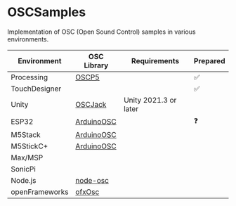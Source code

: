 # OSCSamples

Implementation of OSC (Open Sound Control) samples in various environments.

| Environment | OSC Library | Requirements | Prepared |
| - | - | - | - |
| Processing | [OSCP5](https://sojamo.de/libraries/oscP5/) | | ✅ |
| TouchDesigner | | | ✅ |
| Unity | [OSCJack](https://github.com/keijiro/OscJack) | Unity 2021.3 or later | | 
| ESP32 | [ArduinoOSC](https://github.com/hideakitai/ArduinoOSC) | | ❓ | 
| M5Stack | [ArduinoOSC](https://github.com/hideakitai/ArduinoOSC) | | | 
| M5StickC+ | [ArduinoOSC](https://github.com/hideakitai/ArduinoOSC) | | | 
| Max/MSP | | | |
| SonicPi | | | |
| Node.js | [node-osc](https://www.npmjs.com/package/node-osc) | | |
| openFrameworks | [ofxOsc](https://openframeworks.cc/documentation/ofxOsc/) | | |
